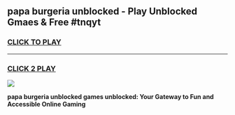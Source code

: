 
## papa burgeria unblocked - Play Unblocked Gmaes & Free #tnqyt
<h3>
<a href="https://news.freeplayer.one?title=papa_burgeria_unblocked&ref=24F">CLICK TO PLAY</a></h3>
<hr>

<h3>
<a href="https://news.freeplayer.one?title=papa_burgeria_unblocked&ref=24F">CLICK 2 PLAY</a>
  
</h3>

<a href="https://news.freeplayer.one?title=papa_burgeria_unblocked&ref=24F/"><img src="https://clearcache.store/games.png"></a>


**papa burgeria unblocked games unblocked: Your Gateway to Fun and Accessible Online Gaming**

